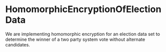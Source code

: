 # HomomorphicEncryptionOfElectionData
We are implementing homomorphic encryption for an election data set to determine the winner of a two party system vote without alternate candidates.

